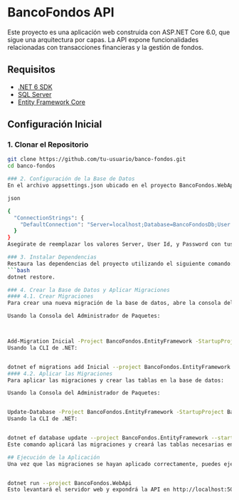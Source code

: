 # BancoFondos API

Este proyecto es una aplicación web construida con ASP.NET Core 6.0, que sigue una arquitectura por capas. La API expone funcionalidades relacionadas con transacciones financieras y la gestión de fondos.

## Requisitos

- [.NET 6 SDK](https://dotnet.microsoft.com/download/dotnet/6.0)
- [SQL Server](https://www.microsoft.com/en-us/sql-server/sql-server-downloads)
- [Entity Framework Core](https://docs.microsoft.com/en-us/ef/core/)

## Configuración Inicial

### 1. Clonar el Repositorio

```bash
git clone https://github.com/tu-usuario/banco-fondos.git
cd banco-fondos

### 2. Configuración de la Base de Datos
En el archivo appsettings.json ubicado en el proyecto BancoFondos.WebApi, deberás configurar la cadena de conexión a tu instancia de SQL Server.

json

{
  "ConnectionStrings": {
    "DefaultConnection": "Server=localhost;Database=BancoFondosDb;User Id=sa;Password=your_password;"
  }
}
Asegúrate de reemplazar los valores Server, User Id, y Password con tus propios detalles de conexión.

### 3. Instalar Dependencias
Restaura las dependencias del proyecto utilizando el siguiente comando:
```bash
dotnet restore.

### 4. Crear la Base de Datos y Aplicar Migraciones
#### 4.1. Crear Migraciones
Para crear una nueva migración de la base de datos, abre la consola del Administrador de Paquetes (PMC) o usa la CLI de .NET, dependiendo de tus preferencias.

Usando la Consola del Administrador de Paquetes:



Add-Migration Inicial -Project BancoFondos.EntityFramework -StartupProject BancoFondos.WebApi
Usando la CLI de .NET:


dotnet ef migrations add Inicial --project BancoFondos.EntityFramework --startup-project BancoFondos.WebApi
#### 4.2. Aplicar las Migraciones
Para aplicar las migraciones y crear las tablas en la base de datos:

Usando la Consola del Administrador de Paquetes:


Update-Database -Project BancoFondos.EntityFramework -StartupProject BancoFondos.WebApi
Usando la CLI de .NET:


dotnet ef database update --project BancoFondos.EntityFramework --startup-project BancoFondos.WebApi
Este comando aplicará las migraciones y creará las tablas necesarias en tu base de datos.

## Ejecución de la Aplicación
Una vez que las migraciones se hayan aplicado correctamente, puedes ejecutar la aplicación usando el siguiente comando:


dotnet run --project BancoFondos.WebApi
Esto levantará el servidor web y expondrá la API en http://localhost:5000 o la dirección configurada.
